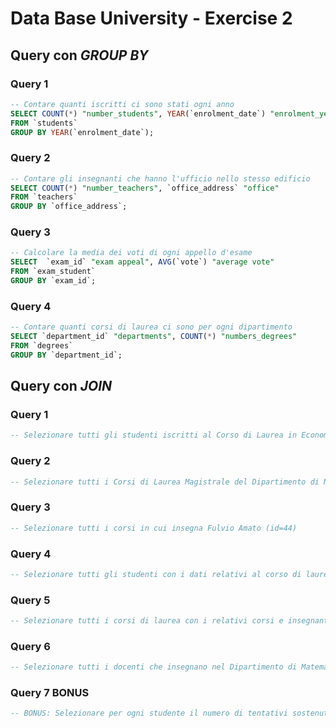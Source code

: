 # Data Base University - Exercise 2

## Query con _GROUP BY_

### Query 1

```sql
-- Contare quanti iscritti ci sono stati ogni anno
SELECT COUNT(*) "number_students", YEAR(`enrolment_date`) "enrolment_year"
FROM `students`
GROUP BY YEAR(`enrolment_date`);
```

### Query 2

```sql
-- Contare gli insegnanti che hanno l'ufficio nello stesso edificio
SELECT COUNT(*) "number_teachers", `office_address` "office"
FROM `teachers`
GROUP BY `office_address`;
```

### Query 3

```sql
-- Calcolare la media dei voti di ogni appello d'esame
SELECT  `exam_id` "exam appeal", AVG(`vote`) "average vote"
FROM `exam_student`
GROUP BY `exam_id`;
```

### Query 4

```sql
-- Contare quanti corsi di laurea ci sono per ogni dipartimento
SELECT `department_id` "departments", COUNT(*) "numbers_degrees"
FROM `degrees`
GROUP BY `department_id`;
```

## Query con _JOIN_

### Query 1

```sql
-- Selezionare tutti gli studenti iscritti al Corso di Laurea in Economia


```

### Query 2

```sql
-- Selezionare tutti i Corsi di Laurea Magistrale del Dipartimento di Neuroscienze


```

### Query 3

```sql
-- Selezionare tutti i corsi in cui insegna Fulvio Amato (id=44)


```

### Query 4

```sql
-- Selezionare tutti gli studenti con i dati relativi al corso di laurea a cui sono iscritti e il relativo dipartimento, in ordine alfabetico per cognome e nome


```

### Query 5

```sql
-- Selezionare tutti i corsi di laurea con i relativi corsi e insegnanti


```

### Query 6

```sql
-- Selezionare tutti i docenti che insegnano nel Dipartimento di Matematica (54)


```

### Query 7 **BONUS**

```sql
-- BONUS: Selezionare per ogni studente il numero di tentativi sostenuti per ogni esame, stampando anche il voto massimo. Successivamente, filtrare i tentativi con voto minimo 18.


```
